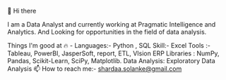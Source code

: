 👋 Hi there

I am a Data Analyst and currently working at Pragmatic Intelligence and Analytics. And Looking for opportunities in the field of data analysis.

Things I'm good at 🔥 -
Languages:- Python , SQL
Skill:- Excel
Tools :- Tableau, PowerBI, JasperSoft, report, ETL, VIsion ERP
Libraries : NumPy, Pandas, Scikit-Learn, SciPy, Matplotlib.
Data Analysis: Exploratory Data Analysis
📫 How to reach me:- shardaa.solanke@gmail.com
